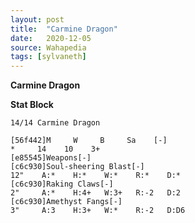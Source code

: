 ```yaml
---
layout: post
title:  "Carmine Dragon"
date:   2020-12-05
source: Wahapedia
tags: [sylvaneth]
---
```


**Carmine Dragon**

**Stat Block**
```
14/14 Carmine Dragon
```

```
[56f442]M     W     B     Sa    [-]
*     14    10    3+    
[e85545]Weapons[-]
[c6c930]Soul-sheering Blast[-]
12"    A:*    H:*    W:*    R:*    D:*   
[c6c930]Raking Claws[-]
2"     A:*    H:4+   W:3+   R:-2   D:2   
[c6c930]Amethyst Fangs[-]
3"     A:3    H:3+   W:*    R:-2   D:D6  
```


